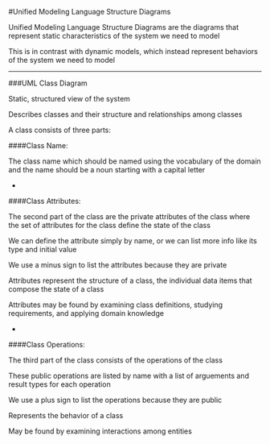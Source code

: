 #Unified Modeling Language Structure Diagrams

Unified Modeling Language Structure Diagrams are the diagrams that represent static characteristics of the system we need to model

This is in contrast with dynamic models, which instead represent behaviors of the system we need to model

***

###UML Class Diagram

Static, structured view of the system

Describes classes and their structure and relationships among classes

A class consists of three parts:


  ####Class Name:

  The class name which should be named using the vocabulary of the domain and the name should be a noun starting with a capital letter

-

  ####Class Attributes:

  The second part of the class are the private attributes of the class where the set of attributes for the class define the state of the class

  We can define the attribute simply by name, or we can list more info like its type and initial value

  We use a minus sign to list the attributes because they are private

  Attributes represent the structure of a class, the individual data items that compose the state of a class

  Attributes may be found by examining class definitions, studying requirements, and applying domain knowledge

-

  ####Class Operations:

  The third part of the class consists of the operations of the class

  These public operations are listed by name with a list of arguements and result types for each operation

  We use a plus sign to list the operations because they are public

  Represents the behavior of a class

  May be found by examining interactions among entities
